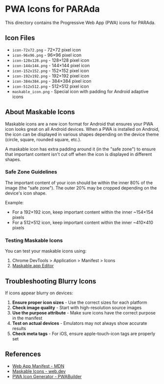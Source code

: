 # PWA Icons for PARAda

This directory contains the Progressive Web App (PWA) icons for PARAda.

## Icon Files

- `icon-72x72.png` - 72×72 pixel icon
- `icon-96x96.png` - 96×96 pixel icon
- `icon-128x128.png` - 128×128 pixel icon
- `icon-144x144.png` - 144×144 pixel icon
- `icon-152x152.png` - 152×152 pixel icon
- `icon-192x192.png` - 192×192 pixel icon
- `icon-384x384.png` - 384×384 pixel icon
- `icon-512x512.png` - 512×512 pixel icon
- `maskable_icon.png` - Special icon with padding for Android adaptive icons

## About Maskable Icons

Maskable icons are a new icon format for Android that ensures your PWA icon looks great on all Android devices. When a PWA is installed on Android, the icon can be displayed in various shapes depending on the device theme (circle, square, rounded square, etc.).

A maskable icon has extra padding around it (in the "safe zone") to ensure that important content isn't cut off when the icon is displayed in different shapes.

### Safe Zone Guidelines

The important content of your icon should be within the inner 80% of the image (the "safe zone"). The outer 20% may be cropped depending on the device's icon shape.

Example:
- For a 192×192 icon, keep important content within the inner ~154×154 pixels
- For a 512×512 icon, keep important content within the inner ~410×410 pixels

### Testing Maskable Icons

You can test your maskable icons using:
1. Chrome DevTools > Application > Manifest > Icons
2. [Maskable.app Editor](https://maskable.app/editor)

## Troubleshooting Blurry Icons

If icons appear blurry on devices:

1. **Ensure proper icon sizes** - Use the correct sizes for each platform
2. **Check image quality** - Start with high-resolution source images
3. **Use the purpose attribute** - Make sure icons have the correct purpose in the manifest
4. **Test on actual devices** - Emulators may not always show accurate results
5. **Check meta tags** - For iOS, ensure apple-touch-icon tags are properly set

## References

- [Web App Manifest - MDN](https://developer.mozilla.org/en-US/docs/Web/Manifest)
- [Maskable Icons - web.dev](https://web.dev/maskable-icon/)
- [PWA Icon Generator - PWABuilder](https://www.pwabuilder.com/imageGenerator) 